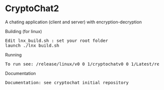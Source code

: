 # CryptoChat2
A chating application (client and server) with encryption-decryption

Building (for linux)
<pre>
Edit lnx_build.sh : set your root folder
launch ./lnx_build.sh
</pre>

Running
<pre>
To run see: /release/linux/v0_0_1/cryptochatv0_0_1/Latest/release_readme.txt
</pre>

Documentation
<pre>
Documentation: see cryptochat initial repository
</pre>

